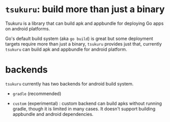 # `tsukuru`: build more than just a binary

Tsukuru is a library that can build apk and appbundle for deploying Go apps on android platforms.

Go's default build system (aka `go build`) is great but some deployment targets require more than just a binary, `tsukuru` provides just that, currently `tsukuru` can build apk and appbundle for android platform.

# backends
`tsukuru` currently has two backends for android build system.

- `gradle` (recommended)

- `custom` (experimental) : custom backend can build apks without running gradle, though it is limited in many cases. It doesn't support building appbundle and android dependencies.
